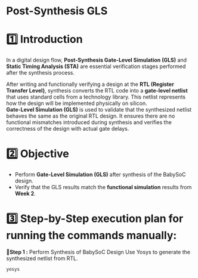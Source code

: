 # Post-Synthesis GLS

# 1️⃣ Introduction
In a digital design flow, **Post-Synthesis Gate-Level Simulation (GLS)** and **Static Timing Analysis (STA)** are essential verification stages performed after the synthesis process.

After writing and functionally verifying a design at the **RTL (Register Transfer Level)**, synthesis converts the RTL code into a **gate-level netlist** that uses standard cells from a technology library. This netlist represents how the design will be implemented physically on silicon.\
**Gate-Level Simulation (GLS)** is used to validate that the synthesized netlist behaves the same as the original RTL design. It ensures there are no functional mismatches introduced during synthesis and verifies the correctness of the design with actual gate delays.

# 2️⃣ Objective
* Perform **Gate-Level Simulation (GLS)** after synthesis of the BabySoC design.
* Verify that the GLS results match the **functional simulation** results from **Week 2**.

# 3️⃣ Step-by-Step execution plan for running the commands manually:
🔹**Step 1 :** Perform Synthesis of BabySoC Design
Use Yosys to generate the synthesized netlist from RTL.
```bash
yosys
```
